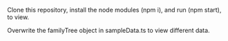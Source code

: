 Clone this repository, install the node modules (npm i), and run (npm start), to view.

Overwrite the familyTree object in sampleData.ts to view different data.
